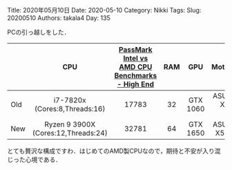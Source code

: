 ﻿Title: 2020年05月10日
Date: 2020-05-10
Category: Nikki
Tags: 
Slug: 20200510
Authors: takala4
Day: 135



PCの引っ越しをした．

|     |                 CPU                 |     **[PassMark Intel vs AMD CPU Benchmarks - High End](https://www.cpubenchmark.net/high_end_cpus.html)**  |     RAM    |    GPU   |       Motherboard       |
|-----|:-----------------------------------:|:-----:|:----------:|:--------:|:-----------------------:|
| Old | i7-7820x (Cores:8,Threads:16)       | 17783 |  32 | GTX 1060 | ASUS PRIME X299-A (ATX) |
| New | Ryzen 9 3900X (Cores:12,Threads:24) | 32781 |  64 | GTX 1650 | ASUS PRIME X570-PRO     |



とても贅沢な構成ですわ．はじめてのAMD製CPUなので，期待と不安が入り混じった心境である．